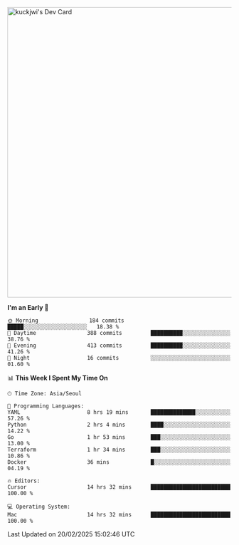 <a href="https://app.daily.dev/kuckhwancho"><img src="https://api.daily.dev/devcards/v2/efef39c8028947428b3c0b486b9cd9b6.png?r=iz2&type=wide" width="652" alt="kuckjwi's Dev Card"/></a>

<!--START_SECTION:waka-->
**I'm an Early 🐤** 

```text
🌞 Morning                184 commits         █████░░░░░░░░░░░░░░░░░░░░   18.38 % 
🌆 Daytime                388 commits         ██████████░░░░░░░░░░░░░░░   38.76 % 
🌃 Evening                413 commits         ██████████░░░░░░░░░░░░░░░   41.26 % 
🌙 Night                  16 commits          ░░░░░░░░░░░░░░░░░░░░░░░░░   01.60 % 
```


📊 **This Week I Spent My Time On** 

```text
🕑︎ Time Zone: Asia/Seoul

💬 Programming Languages: 
YAML                     8 hrs 19 mins       ██████████████░░░░░░░░░░░   57.26 % 
Python                   2 hrs 4 mins        ████░░░░░░░░░░░░░░░░░░░░░   14.22 % 
Go                       1 hr 53 mins        ███░░░░░░░░░░░░░░░░░░░░░░   13.00 % 
Terraform                1 hr 34 mins        ███░░░░░░░░░░░░░░░░░░░░░░   10.86 % 
Docker                   36 mins             █░░░░░░░░░░░░░░░░░░░░░░░░   04.19 % 

🔥 Editors: 
Cursor                   14 hrs 32 mins      █████████████████████████   100.00 % 

💻 Operating System: 
Mac                      14 hrs 32 mins      █████████████████████████   100.00 % 
```


 Last Updated on 20/02/2025 15:02:46 UTC
<!--END_SECTION:waka-->
